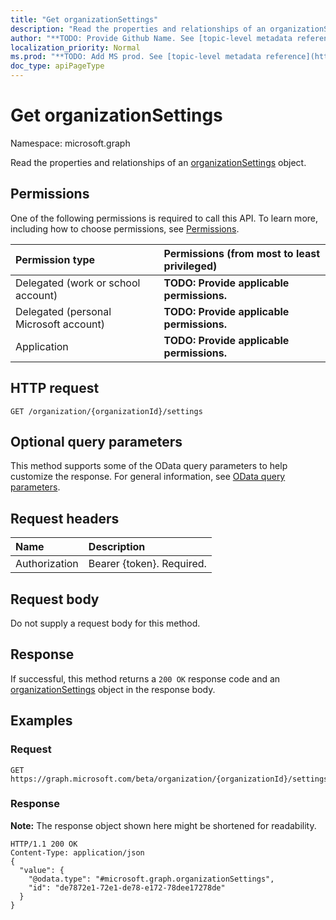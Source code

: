 ```yaml
---
title: "Get organizationSettings"
description: "Read the properties and relationships of an organizationSettings object."
author: "**TODO: Provide Github Name. See [topic-level metadata reference](https://msgo.azurewebsites.net/add/document/guidelines/metadata.html#topic-level-metadata)**"
localization_priority: Normal
ms.prod: "**TODO: Add MS prod. See [topic-level metadata reference](https://msgo.azurewebsites.net/add/document/guidelines/metadata.html#topic-level-metadata)**"
doc_type: apiPageType
---
```


# Get organizationSettings
Namespace: microsoft.graph

Read the properties and relationships of an [organizationSettings](../resources/organizationsettings.md) object.

## Permissions
One of the following permissions is required to call this API. To learn more, including how to choose permissions, see [Permissions](/concepts/permissions-reference.md).

|Permission type|Permissions (from most to least privileged)|
|:---|:---|
|Delegated (work or school account)|**TODO: Provide applicable permissions.**|
|Delegated (personal Microsoft account)|**TODO: Provide applicable permissions.**|
|Application|**TODO: Provide applicable permissions.**|

## HTTP request

<!-- {
  "blockType": "ignored"
}
-->
``` http
GET /organization/{organizationId}/settings
```

## Optional query parameters
This method supports some of the OData query parameters to help customize the response. For general information, see [OData query parameters](/graph/query-parameters).

## Request headers
|Name|Description|
|:---|:---|
|Authorization|Bearer {token}. Required.|

## Request body
Do not supply a request body for this method.

## Response

If successful, this method returns a `200 OK` response code and an [organizationSettings](../resources/organizationsettings.md) object in the response body.

## Examples

### Request
<!-- {
  "blockType": "request",
  "name": "get_organizationsettings"
}
-->
``` http
GET https://graph.microsoft.com/beta/organization/{organizationId}/settings
```


### Response
**Note:** The response object shown here might be shortened for readability.
<!-- {
  "blockType": "response",
  "truncated": true,
  "@odata.type": "microsoft.graph.organizationSettings"
}
-->
``` http
HTTP/1.1 200 OK
Content-Type: application/json
{
  "value": {
    "@odata.type": "#microsoft.graph.organizationSettings",
    "id": "de7872e1-72e1-de78-e172-78dee17278de"
  }
}
```

